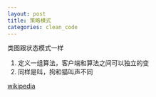 ```yaml
---
layout: post
title: 策略模式
categories: clean_code
---
```


类图跟状态模式一样

1.  定义一组算法，客户端和算法之间可以独立的变
2.  同样是叫，狗和猫叫声不同

[wikipedia](https://en.wikipedia.org/wiki/Strategy_pattern) 
